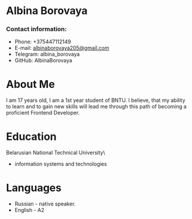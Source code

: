 # Albina Borovaya 
### Contact information:

* Phone: +375447112149
* E-mail: albinaborovaya205@gmail.com
* Telegram: albina_borovaya
* GitHub: AlbinaBorovaya

 # About Me
 I am 17 years old, I am a 1st year student of BNTU. I believe, that my ability to learn and to gain new skills will lead me through this path of becoming a proficient Frontend Developer.

 # Education
 Belarusian National Technical University\
 * information systems and technologies
 # Languages

 * Russian - native speaker.
 * English - A2 